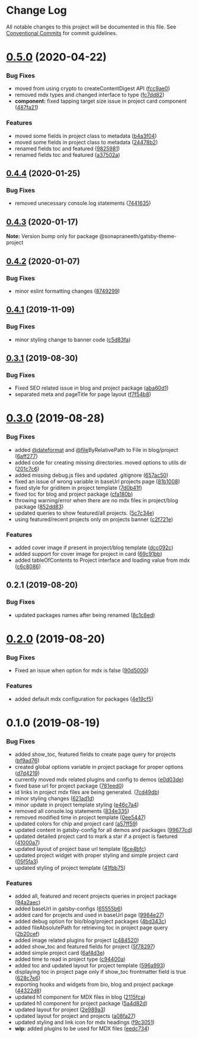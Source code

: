 # Change Log

All notable changes to this project will be documented in this file.
See [Conventional Commits](https://conventionalcommits.org) for commit guidelines.

# [0.5.0](https://github.com/sonapraneeth-a/sonapraneeth-gatsby-themes/compare/@sonapraneeth/gatsby-theme-project@0.4.4...@sonapraneeth/gatsby-theme-project@0.5.0) (2020-04-22)

### Bug Fixes

- moved from using crypto to createContentDigest API ([fcc9ae0](https://github.com/sonapraneeth-a/sonapraneeth-gatsby-themes/commit/fcc9ae0bc2d17f1f10ef1953f0b3a6c117a50b97))
- removed mdx types and changed interface to type ([fc7dd82](https://github.com/sonapraneeth-a/sonapraneeth-gatsby-themes/commit/fc7dd8206b0dd372e39283439f3175762b16df83))
- **component:** fixed tapping target size issue in project card component ([487fa21](https://github.com/sonapraneeth-a/sonapraneeth-gatsby-themes/commit/487fa21bd5b9390abce8dba46dc309d0c2673af4))

### Features

- moved some fields in project class to metadata ([b4a3f04](https://github.com/sonapraneeth-a/sonapraneeth-gatsby-themes/commit/b4a3f0453491ae717bf056b8e84ab34d999f478a))
- moved some fields in project class to metadata ([24478b2](https://github.com/sonapraneeth-a/sonapraneeth-gatsby-themes/commit/24478b208e30405d2b77c43de588e17f991a7ab7))
- renamed fields toc and featured ([9825981](https://github.com/sonapraneeth-a/sonapraneeth-gatsby-themes/commit/98259810f3ed43c6e070f690229d5995133f5094))
- renamed fields toc and featured ([a37502a](https://github.com/sonapraneeth-a/sonapraneeth-gatsby-themes/commit/a37502acc035d4231ddd008641cfdcf9fd939fcc))

## [0.4.4](https://github.com/sonapraneeth-a/sonapraneeth-gatsby-themes/compare/@sonapraneeth/gatsby-theme-project@0.4.3...@sonapraneeth/gatsby-theme-project@0.4.4) (2020-01-25)

### Bug Fixes

- removed unecessary console.log statements ([7441635](https://github.com/sonapraneeth-a/sonapraneeth-gatsby-themes/commit/7441635))

## [0.4.3](https://github.com/sonapraneeth-a/sonapraneeth-gatsby-themes/compare/@sonapraneeth/gatsby-theme-project@0.4.2...@sonapraneeth/gatsby-theme-project@0.4.3) (2020-01-17)

**Note:** Version bump only for package @sonapraneeth/gatsby-theme-project

## [0.4.2](https://github.com/sonapraneeth-a/sonapraneeth-gatsby-themes/compare/@sonapraneeth/gatsby-theme-project@0.4.1...@sonapraneeth/gatsby-theme-project@0.4.2) (2020-01-07)

### Bug Fixes

- minor eslint formatting changes ([8749299](https://github.com/sonapraneeth-a/sonapraneeth-gatsby-themes/commit/8749299))

## [0.4.1](https://github.com/sonapraneeth-a/sonapraneeth-gatsby-themes/compare/@sonapraneeth/gatsby-theme-project@0.4.0...@sonapraneeth/gatsby-theme-project@0.4.1) (2019-11-09)

### Bug Fixes

- minor styling change to banner code ([c5d83fa](https://github.com/sonapraneeth-a/sonapraneeth-gatsby-themes/commit/c5d83fa))

## [0.3.1](https://github.com/sonapraneeth-a/sonapraneeth-gatsby-themes/compare/@sonapraneeth/gatsby-theme-project@0.3.0...@sonapraneeth/gatsby-theme-project@0.3.1) (2019-08-30)

### Bug Fixes

- Fixed SEO related issue in blog and project package ([aba60d1](https://github.com/sonapraneeth-a/sonapraneeth-gatsby-themes/commit/aba60d1))
- separated meta and pageTitle for page layout ([f7f54b8](https://github.com/sonapraneeth-a/sonapraneeth-gatsby-themes/commit/f7f54b8))

# [0.3.0](https://github.com/sonapraneeth-a/sonapraneeth-gatsby-themes/compare/@sonapraneeth/gatsby-theme-project@0.2.1...@sonapraneeth/gatsby-theme-project@0.3.0) (2019-08-28)

### Bug Fixes

- added [@dateformat](https://github.com/dateformat) and [@file](https://github.com/file)ByRelativePath to File in blog/project ([6aff277](https://github.com/sonapraneeth-a/sonapraneeth-gatsby-themes/commit/6aff277))
- added code for creating missing directories. moved options to utils dir ([201c7c6](https://github.com/sonapraneeth-a/sonapraneeth-gatsby-themes/commit/201c7c6))
- added missing debug.js files and updated .gitignore ([657ac50](https://github.com/sonapraneeth-a/sonapraneeth-gatsby-themes/commit/657ac50))
- fixed an issue of wrong variable in baseUrl projects page ([81b1008](https://github.com/sonapraneeth-a/sonapraneeth-gatsby-themes/commit/81b1008))
- fixed style for griditem in project template ([7d0b41f](https://github.com/sonapraneeth-a/sonapraneeth-gatsby-themes/commit/7d0b41f))
- fixed toc for blog and project package ([cfa180b](https://github.com/sonapraneeth-a/sonapraneeth-gatsby-themes/commit/cfa180b))
- throwing warning/error when there are no mdx files in project/blog package ([852dd83](https://github.com/sonapraneeth-a/sonapraneeth-gatsby-themes/commit/852dd83))
- updated queries to show featured/all projects. ([5c7c34e](https://github.com/sonapraneeth-a/sonapraneeth-gatsby-themes/commit/5c7c34e))
- using featured/recent projects only on projects banner ([c2f721e](https://github.com/sonapraneeth-a/sonapraneeth-gatsby-themes/commit/c2f721e))

### Features

- added cover image if present in project/blog template ([dcc092c](https://github.com/sonapraneeth-a/sonapraneeth-gatsby-themes/commit/dcc092c))
- added support for cover image for project in card ([69c91bb](https://github.com/sonapraneeth-a/sonapraneeth-gatsby-themes/commit/69c91bb))
- added tableOfContents to Project interface and loading value from mdx ([c6c8086](https://github.com/sonapraneeth-a/sonapraneeth-gatsby-themes/commit/c6c8086))

## 0.2.1 (2019-08-20)

### Bug Fixes

- updated packages names after being renamed ([8c1c8ed](https://github.com/sonapraneeth-a/sonapraneeth-gatsby-themes/commit/8c1c8ed))

# [0.2.0](https://github.com/sonapraneeth-a/sonapraneeth-gatsby-themes/compare/@sonapraneeth/gatsby-theme-project@0.1.0...@sonapraneeth/gatsby-theme-project@0.2.0) (2019-08-20)

### Bug Fixes

- Fixed an issue when option for mdx is false ([90d5000](https://github.com/sonapraneeth-a/sonapraneeth-gatsby-themes/commit/90d5000))

### Features

- added default mdx configuration for packages ([4e19cf5](https://github.com/sonapraneeth-a/sonapraneeth-gatsby-themes/commit/4e19cf5))

# 0.1.0 (2019-08-19)

### Bug Fixes

- added show_toc, featured fields to create page query for projects ([bf9ad76](https://github.com/sonapraneeth-a/sonapraneeth-gatsby-themes/commit/bf9ad76))
- created global options variable in project package for proper options ([d7d4219](https://github.com/sonapraneeth-a/sonapraneeth-gatsby-themes/commit/d7d4219))
- currently moved mdx related plugins and config to demos ([e0d03de](https://github.com/sonapraneeth-a/sonapraneeth-gatsby-themes/commit/e0d03de))
- fixed base url for project package ([781eed0](https://github.com/sonapraneeth-a/sonapraneeth-gatsby-themes/commit/781eed0))
- id links in project mdx files are being generated. ([7cd49db](https://github.com/sonapraneeth-a/sonapraneeth-gatsby-themes/commit/7cd49db))
- minor styling changes ([621ad1d](https://github.com/sonapraneeth-a/sonapraneeth-gatsby-themes/commit/621ad1d))
- minor update in project template styling ([e46c7a4](https://github.com/sonapraneeth-a/sonapraneeth-gatsby-themes/commit/e46c7a4))
- removed all console.log statements ([834e335](https://github.com/sonapraneeth-a/sonapraneeth-gatsby-themes/commit/834e335))
- removed modified time in project template ([0ee5447](https://github.com/sonapraneeth-a/sonapraneeth-gatsby-themes/commit/0ee5447))
- updated colors for chip and project card ([a57ff59](https://github.com/sonapraneeth-a/sonapraneeth-gatsby-themes/commit/a57ff59))
- updated content in gatsby-config for all demos and packages ([99677cd](https://github.com/sonapraneeth-a/sonapraneeth-gatsby-themes/commit/99677cd))
- updated detailed project card to mark a star if a project is faetured ([41000a7](https://github.com/sonapraneeth-a/sonapraneeth-gatsby-themes/commit/41000a7))
- updated layout of project base url template ([6ce4bfc](https://github.com/sonapraneeth-a/sonapraneeth-gatsby-themes/commit/6ce4bfc))
- updated project widget with proper styling and simple project card ([05f5fa3](https://github.com/sonapraneeth-a/sonapraneeth-gatsby-themes/commit/05f5fa3))
- updated styling of project template ([41fbb75](https://github.com/sonapraneeth-a/sonapraneeth-gatsby-themes/commit/41fbb75))

### Features

- added all, featured and recent projects queries in project package ([94a2aec](https://github.com/sonapraneeth-a/sonapraneeth-gatsby-themes/commit/94a2aec))
- added baseUrl in gatsby-configs ([65555b6](https://github.com/sonapraneeth-a/sonapraneeth-gatsby-themes/commit/65555b6))
- added card for projects and used in baseUrl page ([9984e27](https://github.com/sonapraneeth-a/sonapraneeth-gatsby-themes/commit/9984e27))
- added debug option for bio/blog/project packages ([4bd343c](https://github.com/sonapraneeth-a/sonapraneeth-gatsby-themes/commit/4bd343c))
- added fileAbsolutePath for retrieving toc in project page query ([2b20cef](https://github.com/sonapraneeth-a/sonapraneeth-gatsby-themes/commit/2b20cef))
- added image related plugins for project ([c484520](https://github.com/sonapraneeth-a/sonapraneeth-gatsby-themes/commit/c484520))
- added show_toc and featured fields for project ([5f78297](https://github.com/sonapraneeth-a/sonapraneeth-gatsby-themes/commit/5f78297))
- added simple project card ([6af4d3e](https://github.com/sonapraneeth-a/sonapraneeth-gatsby-themes/commit/6af4d3e))
- added time to read in project type ([c94400a](https://github.com/sonapraneeth-a/sonapraneeth-gatsby-themes/commit/c94400a))
- added toc and updated layout for project template ([596a993](https://github.com/sonapraneeth-a/sonapraneeth-gatsby-themes/commit/596a993))
- displaying toc in project page only if show_toc frontmatter field is true ([628c7e6](https://github.com/sonapraneeth-a/sonapraneeth-gatsby-themes/commit/628c7e6))
- exporting hooks and widgets from bio, blog and project package ([44322d8](https://github.com/sonapraneeth-a/sonapraneeth-gatsby-themes/commit/44322d8))
- updated h1 component for MDX files in blog ([2115fca](https://github.com/sonapraneeth-a/sonapraneeth-gatsby-themes/commit/2115fca))
- updated h1 component for project package ([5a4d82d](https://github.com/sonapraneeth-a/sonapraneeth-gatsby-themes/commit/5a4d82d))
- updated layout for project ([2e989a3](https://github.com/sonapraneeth-a/sonapraneeth-gatsby-themes/commit/2e989a3))
- updated layout for project and projects ([a08fa27](https://github.com/sonapraneeth-a/sonapraneeth-gatsby-themes/commit/a08fa27))
- updated styling and link icon for mdx headings ([f9c3051](https://github.com/sonapraneeth-a/sonapraneeth-gatsby-themes/commit/f9c3051))
- **wip:** added plugins to be used for MDX files ([eedc734](https://github.com/sonapraneeth-a/sonapraneeth-gatsby-themes/commit/eedc734))
